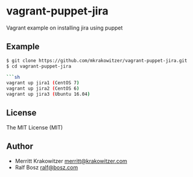 vagrant-puppet-jira
===================

Vagrant example on installing jira using puppet

Example
-------
```sh
$ git clone https://github.com/mkrakowitzer/vagrant-puppet-jira.git
$ cd vagrant-puppet-jira
 
```sh
vagrant up jira1 (CentOS 7)
vagrant up jira2 (CentOS 6)
vagrant up jira3 (Ubuntu 16.04)
```

License
-------
The MIT License (MIT)

Author
------------
* Merritt Krakowitzer merritt@krakowitzer.com
* Ralf Bosz ralf@bosz.com
